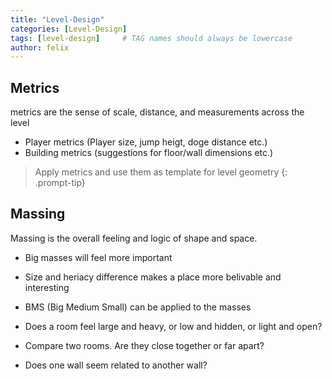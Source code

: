 ```yaml
---
title: "Level-Design"
categories: [Level-Design]
tags: [level-design]     # TAG names should always be lowercase
author: felix
---
```


## Metrics

metrics are the sense of scale, distance, and 
measurements across the level

- Player metrics
(Player size, jump heigt, doge distance etc.)
- Building metrics
(suggestions for floor/wall dimensions etc.)


> Apply metrics and use them as template
for level geometry 
{: .prompt-tip}

## Massing

Massing is the overall feeling and logic 
of shape and space.


- Big masses will feel more important
- Size and heriacy difference makes a 
  place more belivable and interesting
- BMS (Big Medium Small) can be applied
	to the masses


- Does a room feel large and heavy, or 
	low and hidden, or light and open?
- Compare two rooms. Are they close 
	together or far apart? 
- Does one wall seem related to another 
	wall?